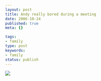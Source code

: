 ```yaml
---
layout: post
title: Andy really bored during a meeting
date: 2006-10-24
published: true
meta: {}

tags:
- family
type: post
keywords:
- family
status: publish
---
```



[![](http://blog-family.andyeick.com/content/binary/WindowsLiveWriter/Andyreallyboredduringameeting_1425C/Andy_thumb%5B2%5D.png)](http://blog-family.andyeick.com/content/binary/WindowsLiveWriter/Andyreallyboredduringameeting_1425C/Andy%5B4%5D.png)

